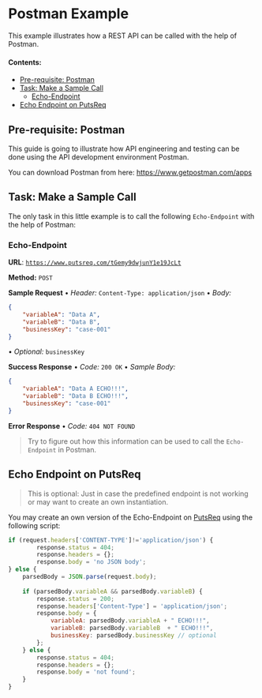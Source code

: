 # Postman Example
This example illustrates how a REST API can be called with the help of Postman.

#### Contents:
- [Pre-requisite: Postman](#pre-requisite-postman)
- [Task: Make a Sample Call](#task-make-a-sample-call)
    - [Echo-Endpoint](#echo-endpoint)
- [Echo Endpoint on PutsReq](#echo-endpoint-on-putsreq)

## Pre-requisite: Postman

This guide is going to illustrate how API engineering and testing can be done using the API development environment Postman.

You can download Postman from here: https://www.getpostman.com/apps

## Task: Make a Sample Call

The only task in this little example is to call the following `Echo-Endpoint` with the help of Postman:

### Echo-Endpoint
**URL**: [`https://www.putsreq.com/tGemy9dwjunY1e19JcLt`](https://www.putsreq.com/tGemy9dwjunY1e19JcLt) 

**Method:** `POST`

**Sample Request**  • *Header:* `Content-Type: application/json` • *Body:*

```JSON
{
    "variableA": "Data A",
    "variableB": "Data B",
    "businessKey": "case-001"
}
```

• *Optional:* `businessKey`
  
**Success Response**  • *Code:* `200 OK` • *Sample Body:*

```JSON
{
    "variableA": "Data A ECHO!!!",
    "variableB": "Data B ECHO!!!",
    "businessKey": "case-001"
}
```

**Error Response** • *Code:* `404 NOT FOUND`

> Try to figure out how this information can be used to call the `Echo-Endpoint` in Postman.

## Echo Endpoint on PutsReq

> This is optional: Just in case the predefined endpoint is not working or may want to create an own instantiation.

You may create an own version of the Echo-Endpoint on [PutsReq](https://www.putsreq.com) using the following script:

```JavaScript
if (request.headers['CONTENT-TYPE']!='application/json') {
        response.status = 404;
        response.headers = {};
        response.body = 'no JSON body';
} else {
    parsedBody = JSON.parse(request.body);
        
    if (parsedBody.variableA && parsedBody.variableB) {
        response.status = 200;
        response.headers['Content-Type'] = 'application/json';
        response.body = {
            variableA: parsedBody.variableA + " ECHO!!!",
            variableB: parsedBody.variableB  + " ECHO!!!",
            businessKey: parsedBody.businessKey // optional
        };
    } else {
        response.status = 404;
        response.headers = {};
        response.body = 'not found';
    }
}
```
